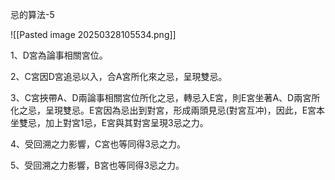 忌的算法-5

![[Pasted image 20250328105534.png]]

1、D宮為論事相關宮位。

2、C宮因D宮追忌以入，合A宮所化來之忌，呈現雙忌。

3、C宮挾帶A、D兩論事相關宮位所化之忌，轉忌入E宮，則E宮坐著A、D兩宮所化之忌，呈現雙忌。E宮因為忌出到對宮，形成兩頭見忌(對宮互冲)，因此，E宮本坐雙忌，加上對宮1忌，E宮與其對宮呈現3忌之力。

4、受回溯之力影響，C宮也等同得3忌之力。

5、受回溯之力影響，B宮也等同得3忌之力。